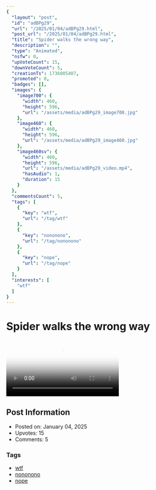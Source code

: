 ```yaml
---
{
  "layout": "post",
  "id": "adBPg29",
  "url": "/2025/01/04/adBPg29.html",
  "post_url": "/2025/01/04/adBPg29.html",
  "title": "Spider walks the wrong way",
  "description": "",
  "type": "Animated",
  "nsfw": 0,
  "upVoteCount": 15,
  "downVoteCount": 5,
  "creationTs": 1736005407,
  "promoted": 0,
  "badges": [],
  "images": {
    "image700": {
      "width": 460,
      "height": 596,
      "url": "/assets/media/adBPg29_image700.jpg"
    },
    "image460": {
      "width": 460,
      "height": 596,
      "url": "/assets/media/adBPg29_image460.jpg"
    },
    "image460sv": {
      "width": 460,
      "height": 596,
      "url": "/assets/media/adBPg29_video.mp4",
      "hasAudio": 1,
      "duration": 15
    }
  },
  "commentsCount": 5,
  "tags": [
    {
      "key": "wtf",
      "url": "/tag/wtf"
    },
    {
      "key": "nononono",
      "url": "/tag/nononono"
    },
    {
      "key": "nope",
      "url": "/tag/nope"
    }
  ],
  "interests": [
    "wtf"
  ]
}
---
```


# Spider walks the wrong way

<video controls playsinline loop poster="/assets/media/adBPg29_image460.jpg">
  <source src="/assets/media/adBPg29_video.mp4" type="video/mp4">
  Your browser does not support the video tag.
</video>

## Post Information

- Posted on: January 04, 2025
- Upvotes: 15
- Comments: 5

### Tags

- [wtf](/tag/wtf)
- [nononono](/tag/nononono)
- [nope](/tag/nope)
